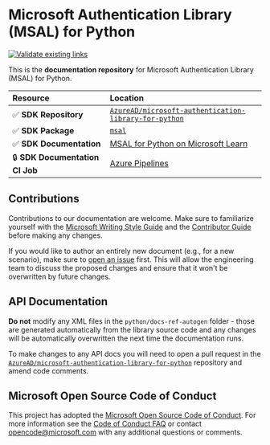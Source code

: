 # Microsoft Authentication Library (MSAL) for Python

[![Validate existing links](https://github.com/MicrosoftDocs/microsoft-authentication-library-for-python/actions/workflows/linkvalidator.yml/badge.svg)](https://github.com/MicrosoftDocs/microsoft-authentication-library-for-python/actions/workflows/linkvalidator.yml)

This is the **documentation repository** for Microsoft Authentication Library (MSAL) for Python.

| Resource                     | Location   |
|:-----------------------------|:-----------|
| ✅ **SDK Repository**           | [`AzureAD/microsoft-authentication-library-for-python`](https://github.com/AzureAD/microsoft-authentication-library-for-python) |
| ✅ **SDK Package**              | [`msal`](https://pypi.org/project/msal/) |
| ✅ **SDK Documentation**        | [MSAL for Python on Microsoft Learn](https://learn.microsoft.com/entra/msal/python/) |
| 🔒 **SDK Documentation CI Job** | [Azure Pipelines](https://apidrop.visualstudio.com/Content%20CI/_build?definitionId=61691) |

## Contributions

Contributions to our documentation are welcome. Make sure to familiarize yourself with the [Microsoft Writing Style Guide](https://learn.microsoft.com/style-guide/welcome/) and the [Contributor Guide](https://learn.microsoft.com/contribute/) before making any changes.

If you would like to author an entirely new document (e.g., for a new scenario), make sure to [open an issue](https://github.com/AzureAD/microsoft-authentication-library-for-python/issues) first. This will allow the engineering team to discuss the proposed changes and ensure that it won't be overwritten by future changes.

## API Documentation

**Do not** modify any XML files in the `python/docs-ref-autogen` folder - those are generated automatically from the library source code and any changes will be automatically overwritten the next time the documentation runs.

To make changes to any API docs you will need to open a pull request in the [`AzureAD/microsoft-authentication-library-for-python`](AzureAD/microsoft-authentication-library-for-python) repository and amend code comments.

## Microsoft Open Source Code of Conduct

This project has adopted the [Microsoft Open Source Code of Conduct](https://opensource.microsoft.com/codeofconduct/).
For more information see the [Code of Conduct FAQ](https://opensource.microsoft.com/codeofconduct/faq/) or contact [opencode@microsoft.com](mailto:opencode@microsoft.com) with any additional questions or comments.

